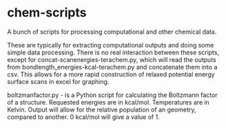 # chem-scripts
A bunch of scripts for processing computational and other chemical data.

These are typically for extracting computational outputs and doing some simple data processing.
There is no real interaction between these scripts, except for concat-scanenergies-terachem.py, which will read the outputs from bondlength_energies-kcal-terachem.py and concatenate them into a csv. This allows for a more rapid construction of relaxed potential energy surface scans in excel for graphing.

boltzmanfactor.py - is a Python script for calculating the Boltzmann factor of a structure. Requested energies are in kcal/mol. Temperatures are in Kelvin. Output will allow for the relative population of an geometry, compared to another. 0 kcal/mol will give a value of 1.


